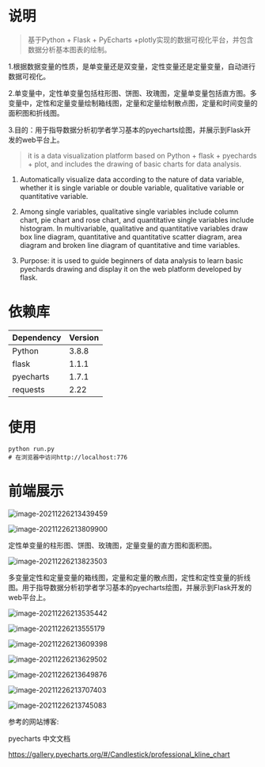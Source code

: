 # 
# 说明

>  基于Python + Flask + PyEcharts +plotly实现的数据可视化平台，并包含数据分析基本图表的绘制。

1.根据数据变量的性质，是单变量还是双变量，定性变量还是定量变量，自动进行数据可视化。

2.单变量中，定性单变量包括柱形图、饼图、玫瑰图，定量单变量包括直方图。多变量中，定性和定量变量绘制箱线图，定量和定量绘制散点图，定量和时间变量的面积图和折线图。

3.目的：用于指导数据分析初学者学习基本的pyecharts绘图，并展示到Flask开发的web平台上。



> it is a data visualization platform based on Python + flask + pyechards + plot, and includes the drawing of basic charts for data analysis.



1. Automatically visualize data according to the nature of data variable, whether it is single variable or double variable, qualitative variable or quantitative variable.



2. Among single variables, qualitative single variables include column chart, pie chart and rose chart, and quantitative single variables include histogram. In multivariable, qualitative and quantitative variables draw box line diagram, quantitative and quantitative scatter diagram, area diagram and broken line diagram of quantitative and time variables.



3. Purpose: it is used to guide beginners of data analysis to learn basic pyechards drawing and display it on the web platform developed by flask.

# 依赖库
| Dependency | Version |
| ------ |------|
| Python | 3.8.8 |
| flask | 1.1.1 |
| pyecharts | 1.7.1 |
| requests | 2.22 |


# 使用
```
python run.py
# 在浏览器中访问http://localhost:776
```
# 前端展示

![image-20211226213439459](img/image-20211226213439459.png)

![image-20211226213809900](img/image-20211226213809900.png)

定性单变量的柱形图、饼图、玫瑰图，定量变量的直方图和面积图。

![image-20211226213823503](img/image-20211226213823503.png)

多变量定性和定量变量的箱线图，定量和定量的散点图，定性和定性变量的折线图。用于指导数据分析初学者学习基本的pyecharts绘图，并展示到Flask开发的web平台上。

![image-20211226213535442](img/image-20211226213535442.png)

![image-20211226213555179](img/image-20211226213555179.png)

![image-20211226213609398](img/image-20211226213609398.png)

![image-20211226213629502](img/image-20211226213629502.png)

![image-20211226213649876](img/image-20211226213649876.png)

![image-20211226213707403](img/image-20211226213707403.png)

![image-20211226213745083](img/image-20211226213745083.png)

参考的网站博客:

pyecharts 中文文档

https://gallery.pyecharts.org/#/Candlestick/professional_kline_chart
